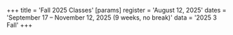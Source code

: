 +++
title = 'Fall 2025 Classes'
[params]
	register = 'August 12, 2025'
	dates = 'September 17 – November 12, 2025 (9 weeks, no break)'
	data = '2025 3 Fall'
+++